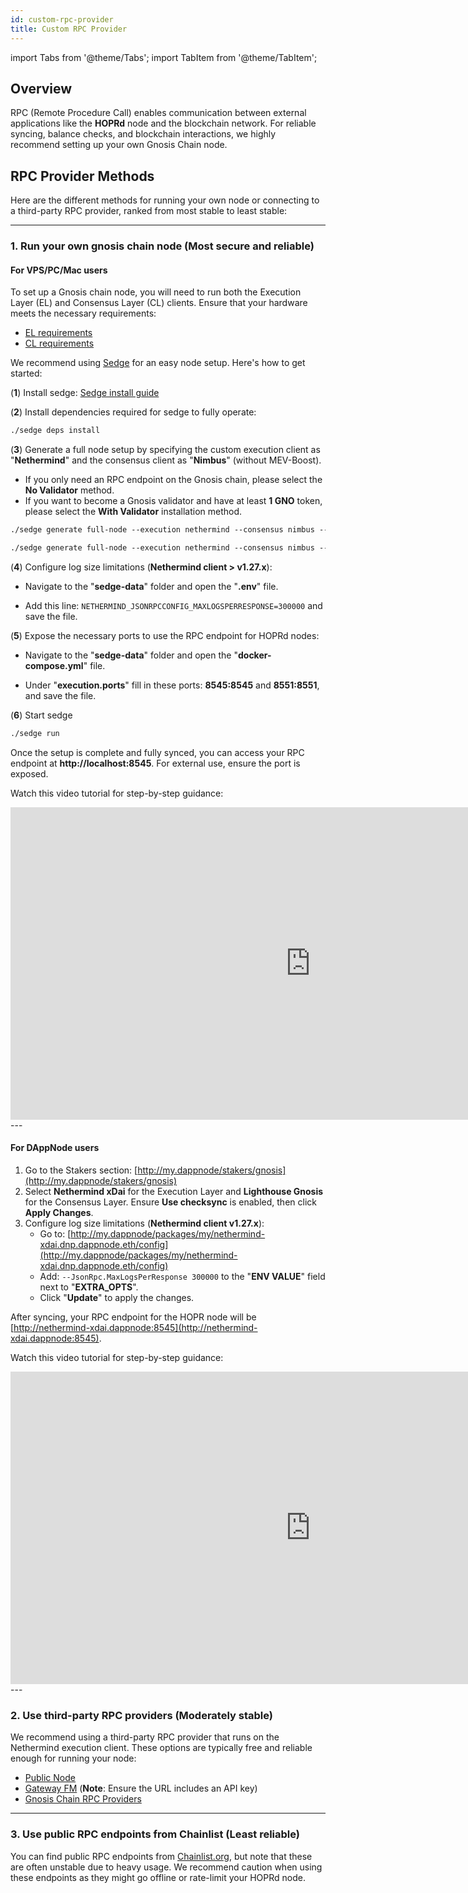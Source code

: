 ```yaml
---
id: custom-rpc-provider
title: Custom RPC Provider
---
```


import Tabs from '@theme/Tabs';
import TabItem from '@theme/TabItem';

## Overview

RPC (Remote Procedure Call) enables communication between external applications like the **HOPRd** node and the blockchain network. For reliable syncing, balance checks, and blockchain interactions, we highly recommend setting up your own Gnosis Chain node.

## RPC Provider Methods

Here are the different methods for running your own node or connecting to a third-party RPC provider, ranked from most stable to least stable:

---

### 1. Run your own gnosis chain node (Most secure and reliable)

#### **For VPS/PC/Mac users**

To set up a Gnosis chain node, you will need to run both the Execution Layer (EL) and Consensus Layer (CL) clients. Ensure that your hardware meets the necessary requirements:

- [EL requirements](https://docs.sedge.nethermind.io/docs/networks/gnosis#nethermind-client)
- [CL requirements](https://docs.sedge.nethermind.io/docs/networks/gnosis#consensus-clients-requirements)

We recommend using [Sedge](https://docs.sedge.nethermind.io/) for an easy node setup. Here's how to get started:

(**1**) Install sedge: [Sedge install guide](https://docs.sedge.nethermind.io/docs/quickstart/complete-guide#1-download-and-install-sedge-on-a-new-brand-linux-machine)

(**2**) Install dependencies required for sedge to fully operate:

```md
./sedge deps install
```

(**3**) Generate a full node setup by specifying the custom execution client as "**Nethermind**" and the consensus client as "**Nimbus**" (without MEV-Boost).

- If you only need an RPC endpoint on the Gnosis chain, please select the **No Validator** method.  
- If you want to become a Gnosis validator and have at least **1 GNO** token, please select the **With Validator** installation method.

<Tabs>
<TabItem value="RPC_without_validator" label="No validator">

```md
./sedge generate full-node --execution nethermind --consensus nimbus --no-validator --network=gnosis --no-mev-boost=true
```
</TabItem>
<TabItem value="RPC_with_validator" label="With validator">

```md
./sedge generate full-node --execution nethermind --consensus nimbus --network=gnosis --no-mev-boost=true
```
</TabItem>
</Tabs>

(**4**) Configure log size limitations (**Nethermind client > v1.27.x**):
   
   - Navigate to the "**sedge-data**" folder and open the "**.env**" file.

   - Add this line: `NETHERMIND_JSONRPCCONFIG_MAXLOGSPERRESPONSE=300000` and save the file.

(**5**) Expose the necessary ports to use the RPC endpoint for HOPRd nodes:
   
   - Navigate to the "**sedge-data**" folder and open the "**docker-compose.yml**" file.

   - Under "**execution.ports**" fill in these ports: **8545:8545** and **8551:8551**, and save the file.

(**6**) Start sedge

```md
./sedge run
```

Once the setup is complete and fully synced, you can access your RPC endpoint at **http://localhost:8545**. For external use, ensure the port is exposed.

Watch this video tutorial for step-by-step guidance:

<iframe class="youtube-video" width="960" height="500" src="https://www.youtube.com/embed/nQw6n-MGYB0" frameborder="0" allow="rel=0; accelerometer; autoplay; encrypted-media; gyroscope; picture-in-picture; modestbranding; showinfo=0; fullscreen"></iframe>
---

#### **For DAppNode users**

1. Go to the Stakers section: [http://my.dappnode/stakers/gnosis](http://my.dappnode/stakers/gnosis)
2. Select **Nethermind xDai** for the Execution Layer and **Lighthouse Gnosis** for the Consensus Layer. Ensure **Use checksync** is enabled, then click **Apply Changes**.
3. Configure log size limitations (**Nethermind client v1.27.x**):
   - Go to: [http://my.dappnode/packages/my/nethermind-xdai.dnp.dappnode.eth/config](http://my.dappnode/packages/my/nethermind-xdai.dnp.dappnode.eth/config)
   - Add: `--JsonRpc.MaxLogsPerResponse 300000` to the "**ENV VALUE**" field next to "**EXTRA_OPTS**".
   - Click "**Update**" to apply the changes.

After syncing, your RPC endpoint for the HOPR node will be [http://nethermind-xdai.dappnode:8545](http://nethermind-xdai.dappnode:8545).

Watch this video tutorial for step-by-step guidance:

<iframe class="youtube-video" width="960" height="500" src="https://www.youtube.com/embed/69Yg_XSqxcA" frameborder="0" allow="rel=0; accelerometer; autoplay; encrypted-media; gyroscope; picture-in-picture; modestbranding; showinfo=0; fullscreen"></iframe>
---

### 2. Use third-party RPC providers (Moderately stable)

We recommend using a third-party RPC provider that runs on the Nethermind execution client. These options are typically free and reliable enough for running your node:

- [Public Node](https://gnosis.publicnode.com)
- [Gateway FM](https://gateway.fm) (**Note**: Ensure the URL includes an API key)
- [Gnosis Chain RPC Providers](https://docs.gnosischain.com/tools/RPC%20Providers/#gnosis)

---

### 3. Use public RPC endpoints from Chainlist (Least reliable)

You can find public RPC endpoints from [Chainlist.org](https://chainlist.org/?search=gnosis), but note that these are often unstable due to heavy usage. We recommend caution when using these endpoints as they might go offline or rate-limit your HOPRd node.